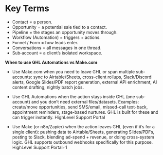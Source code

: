 # Key Terms
- Contact = a person.
- Opportunity = a potential sale tied to a contact.
- Pipeline = the stages an opportunity moves through.
- Workflow (Automation) = triggers + actions.
- Funnel / Form = how leads enter.
- Conversations = all messages in one thread.
- Sub‑account = a client’s isolated workspace.


**When to use GHL Automations vs Make.com**

* Use Make.com when you need to leave GHL or span multiple sub-accounts: sync to Airtable/Sheets, cross-client rollups, Slack/Discord alerts, Google Slides/PDF report generation, external API enrichment, AI content drafting, nightly batch jobs.

* Use GHL Automations when the action stays inside GHL (one sub-account) and you don’t need external files/datasets.
 Examples: create/move opportunities, send SMS/email, missed-call text-back, appointment reminders, stage-based nurtures. GHL is built for these and can trigger instantly. HighLevel Support Portal

* Use Make (or n8n/Zapier) when the action leaves GHL (even if it’s for a single client): pushing data to Airtable/Sheets, generating Slides/PDFs, posting to Slack, blending ad-spend + revenue, or doing cross-system logic. GHL supports outbound webhooks specifically for this purpose. HighLevel Support Portal+1



